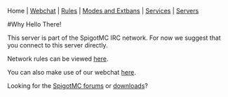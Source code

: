 Home | [Webchat](iris/) | [Rules](rules.php) | [Modes and Extbans](modes.php) | [Services](services.php) | [Servers](servers.php)

#Why Hello There!

This server is part of the SpigotMC IRC network. For now we suggest that you connect to this server directly.

Network rules can be viewed [here](rules.php).

You can also make use of our webchat [here](/iris/).

Looking for the [SpigotMC forums](https://www.spigotmc.org) or [downloads](https://www.spigotmc.org/wiki/buildtools/)?
